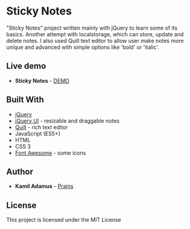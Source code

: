 # Sticky Notes

"Sticky Notes" project written mainly with jQuery to learn some of its basics. Another attempt with localstorage, which can store, update and delete notes. I also used Quill text editor to allow user make notes more unique and advanced with simple options like 'bold' or 'italic'.

## Live demo
* **Sticky Notes** - [DEMO](https://raw.githack.com/prajns/sticky-notes/master/sticky_notes.html)

## Built With

* [jQuery](https://jquery.com/)
* [jQuery UI](https://jqueryui.com/) - resizable and draggable notes
* [Quill](https://quilljs.com/) - rich text editor
* JavaScript (ES5+)
* HTML
* CSS 3
* [Font Awesome](https://fontawesome.com/) - some icons

## Author

* **Kamil Adamus** - [Prajns](https://github.com/prajns)

## License

This project is licensed under the MIT License